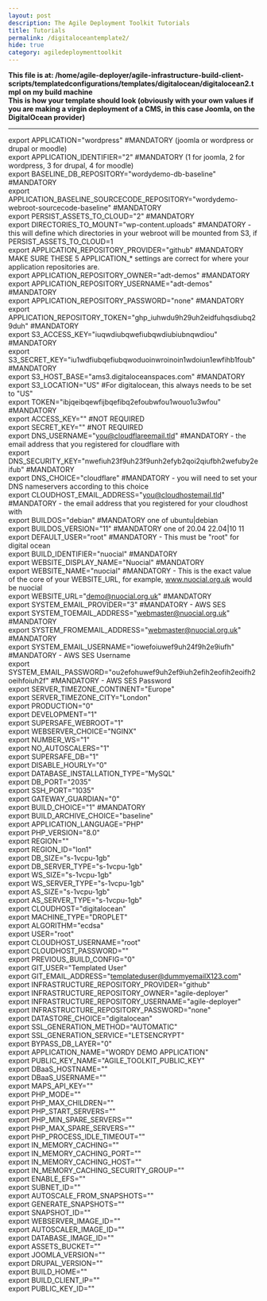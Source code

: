 ```yaml
---
layout: post
description: The Agile Deployment Toolkit Tutorials
title: Tutorials
permalink: /digitaloceantemplate2/
hide: true
category: agiledeploymenttoolkit
---
```


**This file is at: /home/agile-deployer/agile-infrastructure-build-client-scripts/templatedconfigurations/templates/digitalocean/digitalocean2.tmpl on my build machine**  
**This is how your template should look (obviously with your own values if you are making a virgin deployment of a CMS, in this case Joomla, on the DigitalOcean provider)**  

-----------------------
export APPLICATION="wordpress" #MANDATORY (joomla or wordpress or drupal or moodle)  
export APPLICATION_IDENTIFIER="2" #MANDATORY (1 for joomla, 2 for wordpress, 3 for drupal, 4 for moodle)  
export BASELINE_DB_REPOSITORY="wordydemo-db-baseline" #MANDATORY  
export APPLICATION_BASELINE_SOURCECODE_REPOSITORY="wordydemo-webroot-sourcecode-baseline" #MANDATORY  
export PERSIST_ASSETS_TO_CLOUD="2" #MANDATORY  
export DIRECTORIES_TO_MOUNT="wp-content.uploads" #MANDATORY - this will define which directories in your webroot will be mounted from S3, if PERSIST_ASSETS_TO_CLOUD=1  
export APPLICATION_REPOSITORY_PROVIDER="github" #MANDATORY  MAKE SURE THESE 5 APPLICATION_* settings are correct for where your application repositories are.  
export APPLICATION_REPOSITORY_OWNER="adt-demos" #MANDATORY  
export APPLICATION_REPOSITORY_USERNAME="adt-demos" #MANDATORY  
export APPLICATION_REPOSITORY_PASSWORD="none" #MANDATORY  
export APPLICATION_REPOSITORY_TOKEN="ghp_iuhwdu9h29uh2eidfuhqsdiubq29duh" #MANDATORY  
export S3_ACCESS_KEY="iuqwdiubqwefiubqwdiubiubnqwdiou"  #MANDATORY  
export S3_SECRET_KEY="iu1wdfiubqefiubqwoduoinwroinoin1wdoiun1ewfihb1foub"  #MANDATORY  
export S3_HOST_BASE="ams3.digitaloceanspaces.com" #MANDATORY  
export S3_LOCATION="US" #For digitalocean, this always needs to be set to "US"  
export TOKEN="ibjqeibqewfijbqefibq2efoubwfou1wouo1u3wfou" #MANDATORY  
export ACCESS_KEY=""   #NOT REQUIRED  
export SECRET_KEY=""   #NOT REQUIRED  
export DNS_USERNAME="you@cloudflareemail.tld"  #MANDATORY - the email address that you registered for cloudflare with  
export DNS_SECURITY_KEY="nwefiuh23f9uh23f9unh2efyb2qoi2qiufbh2wefuby2eifub"   #MANDATORY  
export DNS_CHOICE="cloudflare" #MANDATORY - you will need to set your DNS nameservers according to this choice  
export CLOUDHOST_EMAIL_ADDRESS="you@cloudhostemail.tld" #MANDATORY - the email address that you registered for your cloudhost with  
export BUILDOS="debian" #MANDATORY one of ubuntu|debian  
export BUILDOS_VERSION="11" #MANDATORY one of 20.04 22.04|10 11  
export DEFAULT_USER="root" #MANDATORY - This must be "root" for digital ocean  
export BUILD_IDENTIFIER="nuocial" #MANDATORY  
export WEBSITE_DISPLAY_NAME="Nuocial" #MANDATORY  
export WEBSITE_NAME="nuocial" #MANDATORY - This is the exact value of the core of your WEBSITE_URL, for example, www.nuocial.org.uk would be nuocial  
export WEBSITE_URL="demo@nuocial.org.uk"  #MANDATORY  
export SYSTEM_EMAIL_PROVIDER="3" #MANDATORY - AWS SES  
export SYSTEM_TOEMAIL_ADDRESS="webmaster@nuocial.org.uk" #MANDATORY  
export SYSTEM_FROMEMAIL_ADDRESS="webmaster@nuocial.org.uk" #MANDATORY  
export SYSTEM_EMAIL_USERNAME="iowefoiuwef9uh24f9h2e9iufh" #MANDATORY - AWS SES Username  
export SYSTEM_EMAIL_PASSWORD="ou2efohuwef9uh2ef9iuh2efih2eofih2eoifh2oeihfoiuh2f" #MANDATORY - AWS SES Password  
export SERVER_TIMEZONE_CONTINENT="Europe"  
export SERVER_TIMEZONE_CITY="London"  
export PRODUCTION="0"  
export DEVELOPMENT="1"  
export SUPERSAFE_WEBROOT="1"  
export WEBSERVER_CHOICE="NGINX"  
export NUMBER_WS="1"  
export NO_AUTOSCALERS="1"  
export SUPERSAFE_DB="1"  
export DISABLE_HOURLY="0"  
export DATABASE_INSTALLATION_TYPE="MySQL"    
export DB_PORT="2035"  
export SSH_PORT="1035"  
export GATEWAY_GUARDIAN="0"  
export BUILD_CHOICE="1" #MANDATORY  
export BUILD_ARCHIVE_CHOICE="baseline"  
export APPLICATION_LANGUAGE="PHP"  
export PHP_VERSION="8.0"  
export REGION=""  
export REGION_ID="lon1"  
export DB_SIZE="s-1vcpu-1gb"  
export DB_SERVER_TYPE="s-1vcpu-1gb"  
export WS_SIZE="s-1vcpu-1gb"  
export WS_SERVER_TYPE="s-1vcpu-1gb"  
export AS_SIZE="s-1vcpu-1gb"  
export AS_SERVER_TYPE="s-1vcpu-1gb"  
export CLOUDHOST="digitalocean"  
export MACHINE_TYPE="DROPLET"  
export ALGORITHM="ecdsa"  
export USER="root"  
export CLOUDHOST_USERNAME="root"  
export CLOUDHOST_PASSWORD=""  
export PREVIOUS_BUILD_CONFIG="0"  
export GIT_USER="Templated User"  
export GIT_EMAIL_ADDRESS="templateduser@dummyemailX123.com"  
export INFRASTRUCTURE_REPOSITORY_PROVIDER="github"  
export INFRASTRUCTURE_REPOSITORY_OWNER="agile-deployer"  
export INFRASTRUCTURE_REPOSITORY_USERNAME="agile-deployer"  
export INFRASTRUCTURE_REPOSITORY_PASSWORD="none"  
export DATASTORE_CHOICE="digitalocean"  
export SSL_GENERATION_METHOD="AUTOMATIC"  
export SSL_GENERATION_SERVICE="LETSENCRYPT"  
export BYPASS_DB_LAYER="0"  
export APPLICATION_NAME="WORDY DEMO APPLICATION"  
export PUBLIC_KEY_NAME="AGILE_TOOLKIT_PUBLIC_KEY"  
export DBaaS_HOSTNAME=""  
export DBaaS_USERNAME=""  
export MAPS_API_KEY=""  
export PHP_MODE=""  
export PHP_MAX_CHILDREN=""  
export PHP_START_SERVERS=""  
export PHP_MIN_SPARE_SERVERS=""  
export PHP_MAX_SPARE_SERVERS=""  
export PHP_PROCESS_IDLE_TIMEOUT=""  
export IN_MEMORY_CACHING=""  
export IN_MEMORY_CACHING_PORT=""  
export IN_MEMORY_CACHING_HOST=""  
export IN_MEMORY_CACHING_SECURITY_GROUP=""  
export ENABLE_EFS=""  
export SUBNET_ID=""  
export AUTOSCALE_FROM_SNAPSHOTS=""  
export GENERATE_SNAPSHOTS=""   
export SNAPSHOT_ID=""  
export WEBSERVER_IMAGE_ID=""  
export AUTOSCALER_IMAGE_ID=""  
export DATABASE_IMAGE_ID=""  
export ASSETS_BUCKET=""  
export JOOMLA_VERSION=""  
export DRUPAL_VERSION=""  
export BUILD_HOME=""  
export BUILD_CLIENT_IP=""  
export PUBLIC_KEY_ID=""  
